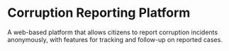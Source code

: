 # Corruption Reporting Platform
 A web-based platform that allows citizens to report corruption incidents anonymously, with features for tracking and follow-up on reported cases.
